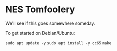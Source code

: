 # NES Tomfoolery

We'll see if this goes somewhere someday.

To get started on Debian/Ubuntu:

`sudo apt update -y`
`sudo apt install -y cc65`
`make`